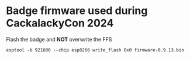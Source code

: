 # Badge firmware used during CackalackyCon 2024

Flash the badge and **NOT** overwrite the FFS
```
esptool -b 921600 --chip esp8266 write_flash 0x0 firmware-0.9.13.bin
```
